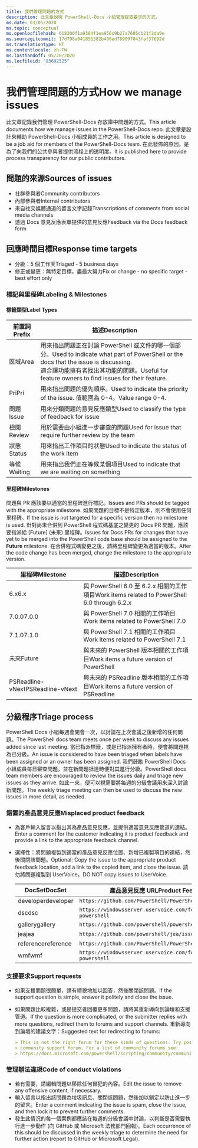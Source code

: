 ```yaml
---
title: 我們管理問題的方式
description: 此文章說明 PowerShell-Docs 小組管理提取要求的方式。
ms.date: 03/05/2020
ms.topic: conceptual
ms.openlocfilehash: 018200f1a9384f1ea956c9b27a7605db21f2da9e
ms.sourcegitcommit: 17d798a041851382b406ed789097843faf37692d
ms.translationtype: HT
ms.contentlocale: zh-TW
ms.lasthandoff: 05/20/2020
ms.locfileid: "83692525"
---
```

# <a name="how-we-manage-issues"></a><span data-ttu-id="025d1-103">我們管理問題的方式</span><span class="sxs-lookup"><span data-stu-id="025d1-103">How we manage issues</span></span>

<span data-ttu-id="025d1-104">此文章記錄我們管理 PowerShell-Docs 存放庫中問題的方式。</span><span class="sxs-lookup"><span data-stu-id="025d1-104">This article documents how we manage issues in the PowerShell-Docs repo.</span></span> <span data-ttu-id="025d1-105">此文章是設計來輔助 PowerShell-Docs 小組成員的工作之用。</span><span class="sxs-lookup"><span data-stu-id="025d1-105">This article is designed to be a job aid for members of the PowerShell-Docs team.</span></span> <span data-ttu-id="025d1-106">在此發佈的原因，是為了向我們的公共參與者提供流程上的透明度。</span><span class="sxs-lookup"><span data-stu-id="025d1-106">It is published here to provide process transparency for our public contributors.</span></span>

## <a name="sources-of-issues"></a><span data-ttu-id="025d1-107">問題的來源</span><span class="sxs-lookup"><span data-stu-id="025d1-107">Sources of issues</span></span>

- <span data-ttu-id="025d1-108">社群參與者</span><span class="sxs-lookup"><span data-stu-id="025d1-108">Community contributors</span></span>
- <span data-ttu-id="025d1-109">內部參與者</span><span class="sxs-lookup"><span data-stu-id="025d1-109">Internal contributors</span></span>
- <span data-ttu-id="025d1-110">來自社交媒體通道的留言文字記錄</span><span class="sxs-lookup"><span data-stu-id="025d1-110">Transcriptions of comments from social media channels</span></span>
- <span data-ttu-id="025d1-111">透過 Docs 意見反應表單提供的意見反應</span><span class="sxs-lookup"><span data-stu-id="025d1-111">Feedback via the Docs feedback form</span></span>

## <a name="response-time-targets"></a><span data-ttu-id="025d1-112">回應時間目標</span><span class="sxs-lookup"><span data-stu-id="025d1-112">Response time targets</span></span>

- <span data-ttu-id="025d1-113">分級：5 個工作天</span><span class="sxs-lookup"><span data-stu-id="025d1-113">Triaged - 5 business days</span></span>
- <span data-ttu-id="025d1-114">修正或變更：無特定目標，盡最大努力</span><span class="sxs-lookup"><span data-stu-id="025d1-114">Fix or change - no specific target - best effort only</span></span>

### <a name="labeling--milestones"></a><span data-ttu-id="025d1-115">標記與里程碑</span><span class="sxs-lookup"><span data-stu-id="025d1-115">Labeling & Milestones</span></span>

#### <a name="label-types"></a><span data-ttu-id="025d1-116">標籤類型</span><span class="sxs-lookup"><span data-stu-id="025d1-116">Label Types</span></span>

|<span data-ttu-id="025d1-117">前置詞</span><span class="sxs-lookup"><span data-stu-id="025d1-117">Prefix</span></span>  | <span data-ttu-id="025d1-118">描述</span><span class="sxs-lookup"><span data-stu-id="025d1-118">Description</span></span>                                                         |
|------- | --------------------------------------------------------------------|
|<span data-ttu-id="025d1-119">區域</span><span class="sxs-lookup"><span data-stu-id="025d1-119">Area</span></span>    | <span data-ttu-id="025d1-120">用來指出問題正在討論 PowerShell 或文件的哪一個部分。</span><span class="sxs-lookup"><span data-stu-id="025d1-120">Used to indicate what part of PowerShell or the docs that the issue is discussing.</span></span><br><span data-ttu-id="025d1-121">適合讓功能擁有者找出其功能的問題。</span><span class="sxs-lookup"><span data-stu-id="025d1-121">Useful for feature owners to find issues for their feature.</span></span>|
|<span data-ttu-id="025d1-122">Pri</span><span class="sxs-lookup"><span data-stu-id="025d1-122">Pri</span></span>     | <span data-ttu-id="025d1-123">用來指出問題的優先順序。</span><span class="sxs-lookup"><span data-stu-id="025d1-123">Used to indicate the priority of the issue.</span></span> <span data-ttu-id="025d1-124">值範圍為 0-4。</span><span class="sxs-lookup"><span data-stu-id="025d1-124">Value range 0-4.</span></span>        |
|<span data-ttu-id="025d1-125">問題</span><span class="sxs-lookup"><span data-stu-id="025d1-125">Issue</span></span>   | <span data-ttu-id="025d1-126">用來分類問題的意見反應類型</span><span class="sxs-lookup"><span data-stu-id="025d1-126">Used to classify the type of feedback for issue</span></span>                     |
|<span data-ttu-id="025d1-127">檢閱</span><span class="sxs-lookup"><span data-stu-id="025d1-127">Review</span></span>  | <span data-ttu-id="025d1-128">用於需要由小組進一步審查的問題</span><span class="sxs-lookup"><span data-stu-id="025d1-128">Used for issue that require further review by the team</span></span>              |
|<span data-ttu-id="025d1-129">狀態</span><span class="sxs-lookup"><span data-stu-id="025d1-129">Status</span></span>  | <span data-ttu-id="025d1-130">用來指出工作項目的狀態</span><span class="sxs-lookup"><span data-stu-id="025d1-130">Used to indicate the status of the work item</span></span>                        |
|<span data-ttu-id="025d1-131">等候</span><span class="sxs-lookup"><span data-stu-id="025d1-131">Waiting</span></span> | <span data-ttu-id="025d1-132">用來指出我們正在等候某個項目</span><span class="sxs-lookup"><span data-stu-id="025d1-132">Used to indicate that we are waiting on something</span></span>                   |

#### <a name="milestones"></a><span data-ttu-id="025d1-133">里程碑</span><span class="sxs-lookup"><span data-stu-id="025d1-133">Milestones</span></span>

<span data-ttu-id="025d1-134">問題與 PR 應該要以適當的里程碑進行標記。</span><span class="sxs-lookup"><span data-stu-id="025d1-134">Issues and PRs should be tagged with the appropriate milestone.</span></span> <span data-ttu-id="025d1-135">如果問題的目標不是特定版本，則不會使用任何里程碑。</span><span class="sxs-lookup"><span data-stu-id="025d1-135">If the issue is not targeted for a specific version then no milestone is used.</span></span> <span data-ttu-id="025d1-136">針對尚未合併到 PowerShell 程式碼基底之變更的 Docs PR 問題，應該要指派給 [Future] \(未來\) 里程碑。</span><span class="sxs-lookup"><span data-stu-id="025d1-136">Issues for Docs PRs for changes that have yet to be merged into the PowerShell code base should be assigned to the **Future** milestone.</span></span> <span data-ttu-id="025d1-137">在合併程式碼變更之後，請將里程碑變更為適當的版本。</span><span class="sxs-lookup"><span data-stu-id="025d1-137">After the code change has been merged, change the milestone to the appropriate version.</span></span>

|    <span data-ttu-id="025d1-138">里程碑</span><span class="sxs-lookup"><span data-stu-id="025d1-138">Milestone</span></span>     |                    <span data-ttu-id="025d1-139">描述</span><span class="sxs-lookup"><span data-stu-id="025d1-139">Description</span></span>                     |
| ---------------- | -------------------------------------------------- |
| <span data-ttu-id="025d1-140">6.x</span><span class="sxs-lookup"><span data-stu-id="025d1-140">6.x</span></span>              | <span data-ttu-id="025d1-141">與 PowerShell 6.0 至 6.2.x 相關的工作項目</span><span class="sxs-lookup"><span data-stu-id="025d1-141">Work items related to PowerShell 6.0 through 6.2.x</span></span> |
| <span data-ttu-id="025d1-142">7.0.0</span><span class="sxs-lookup"><span data-stu-id="025d1-142">7.0.0</span></span>            | <span data-ttu-id="025d1-143">與 PowerShell 7.0 相關的工作項目</span><span class="sxs-lookup"><span data-stu-id="025d1-143">Work items related to PowerShell 7.0</span></span>               |
| <span data-ttu-id="025d1-144">7.1.0</span><span class="sxs-lookup"><span data-stu-id="025d1-144">7.1.0</span></span>            | <span data-ttu-id="025d1-145">與 PowerShell 7.1 相關的工作項目</span><span class="sxs-lookup"><span data-stu-id="025d1-145">Work items related to PowerShell 7.1</span></span>               |
| <span data-ttu-id="025d1-146">未來</span><span class="sxs-lookup"><span data-stu-id="025d1-146">Future</span></span>           | <span data-ttu-id="025d1-147">與未來的 PowerShell 版本相關的工作項目</span><span class="sxs-lookup"><span data-stu-id="025d1-147">Work items a future version of PowerShell</span></span>          |
| <span data-ttu-id="025d1-148">PSReadline-vNext</span><span class="sxs-lookup"><span data-stu-id="025d1-148">PSReadline-vNext</span></span> | <span data-ttu-id="025d1-149">與未來的 PSReadline 版本相關的工作項目</span><span class="sxs-lookup"><span data-stu-id="025d1-149">Work items a future version of PSReadline</span></span>          |

## <a name="triage-process"></a><span data-ttu-id="025d1-150">分級程序</span><span class="sxs-lookup"><span data-stu-id="025d1-150">Triage process</span></span>

<span data-ttu-id="025d1-151">PowerShell Docs 小組每週會開會一次，以討論在上次會議之後新增的任何問題。</span><span class="sxs-lookup"><span data-stu-id="025d1-151">The PowerShell docs team meets once per week to discuss any issues added since last meeting.</span></span> <span data-ttu-id="025d1-152">當已指派標籤，或是已指派擁有者時，便會將問題視為已分級。</span><span class="sxs-lookup"><span data-stu-id="025d1-152">An issue is considered to have been triaged when labels have been assigned or an owner has been assigned.</span></span> <span data-ttu-id="025d1-153">我們鼓勵 PowerShell Docs 小組成員每日審查問題，並在新問題抵達時便對其進行分級。</span><span class="sxs-lookup"><span data-stu-id="025d1-153">PowerShell docs team members are encouraged to review the issues daily and triage new issues as they arrive.</span></span> <span data-ttu-id="025d1-154">如此一來，便可以視需要將每週的分級會議用來深入討論新問題。</span><span class="sxs-lookup"><span data-stu-id="025d1-154">The weekly triage meeting can then be used to discuss the new issues in more detail, as needed.</span></span>

### <a name="misplaced-product-feedback"></a><span data-ttu-id="025d1-155">錯置的產品意見反應</span><span class="sxs-lookup"><span data-stu-id="025d1-155">Misplaced product feedback</span></span>

- <span data-ttu-id="025d1-156">為客戶輸入留言以指出其為產品意見反應，並提供適當意見反應管道的連結。</span><span class="sxs-lookup"><span data-stu-id="025d1-156">Enter a comment for the customer indicating it is product feedback and provide a link to the appropriate feedback channel.</span></span>
- <span data-ttu-id="025d1-157">選擇性：將問題複製到適當的產品意見反應位置、新增已複製項目的連結，然後關閉該問題。</span><span class="sxs-lookup"><span data-stu-id="025d1-157">Optional: Copy the issue to the appropriate product feedback location, add a link to the copied item, and close the issue.</span></span> <span data-ttu-id="025d1-158">請勿將問題複製到 UserVoice。</span><span class="sxs-lookup"><span data-stu-id="025d1-158">DO NOT copy issues to UserVoice.</span></span>

  | <span data-ttu-id="025d1-159">DocSet</span><span class="sxs-lookup"><span data-stu-id="025d1-159">DocSet</span></span>    | <span data-ttu-id="025d1-160">產品意見反應 URL</span><span class="sxs-lookup"><span data-stu-id="025d1-160">Product Feedback URL</span></span>                                           |
  | --------- | -------------------------------------------------------------- |
  | <span data-ttu-id="025d1-161">developer</span><span class="sxs-lookup"><span data-stu-id="025d1-161">developer</span></span> | `https://github.com/PowerShell/PowerShell/issues/new/choose`   |
  | <span data-ttu-id="025d1-162">dsc</span><span class="sxs-lookup"><span data-stu-id="025d1-162">dsc</span></span>       | `https://windowsserver.uservoice.com/forums/301869-powershell` |
  | <span data-ttu-id="025d1-163">gallery</span><span class="sxs-lookup"><span data-stu-id="025d1-163">gallery</span></span>   | `https://github.com/powershell/powershellgallery/issues/new`   |
  | <span data-ttu-id="025d1-164">jea</span><span class="sxs-lookup"><span data-stu-id="025d1-164">jea</span></span>       | `https://github.com/powershell/jea/issues/new`                 |
  | <span data-ttu-id="025d1-165">reference</span><span class="sxs-lookup"><span data-stu-id="025d1-165">reference</span></span> | `https://github.com/PowerShell/PowerShell/issues/new/choose`   |
  | <span data-ttu-id="025d1-166">wmf</span><span class="sxs-lookup"><span data-stu-id="025d1-166">wmf</span></span>       | `https://windowsserver.uservoice.com/forums/301869-powershell` |

### <a name="support-requests"></a><span data-ttu-id="025d1-167">支援要求</span><span class="sxs-lookup"><span data-stu-id="025d1-167">Support requests</span></span>

- <span data-ttu-id="025d1-168">如果支援問題很簡單，請有禮貌地加以回答，然後關閉該問題。</span><span class="sxs-lookup"><span data-stu-id="025d1-168">If the support question is simple, answer it politely and close the issue.</span></span>
- <span data-ttu-id="025d1-169">如果問題比較複雜，或是提交者回覆更多問題，請將其重新導向到論壇和支援管道。</span><span class="sxs-lookup"><span data-stu-id="025d1-169">If the question is more complicated, or the submitter replies with more questions, redirect them to forums and support channels.</span></span> <span data-ttu-id="025d1-170">重新導向到論壇的建議文字：</span><span class="sxs-lookup"><span data-stu-id="025d1-170">Suggested text for redirecting to forums:</span></span>

  ```Markdown
  > This is not the right forum for these kinds of questions. Try posting your question in a
  > community support forum. For a list of community forums see:
  > https://docs.microsoft.com/powershell/scripting/community/community-support
  ```

### <a name="code-of-conduct-violations"></a><span data-ttu-id="025d1-171">管理辦法違規</span><span class="sxs-lookup"><span data-stu-id="025d1-171">Code of conduct violations</span></span>

- <span data-ttu-id="025d1-172">若有需要，請編輯問題以移除任何冒犯的內容。</span><span class="sxs-lookup"><span data-stu-id="025d1-172">Edit the issue to remove any offensive content, if necessary.</span></span>
- <span data-ttu-id="025d1-173">輸入留言以指出該問題為垃圾訊息、關閉該問題，然後加以鎖定以防止進一步的留言。</span><span class="sxs-lookup"><span data-stu-id="025d1-173">Enter a comment indicating the issue is spam, close the issue, and then lock it to prevent further comments.</span></span>
- <span data-ttu-id="025d1-174">發生此情況的每一個案例都應該在每週的分級會議中討論，以判斷是否需要執行進一步動作 (向 GitHub 或 Microsoft 法務部門回報)。</span><span class="sxs-lookup"><span data-stu-id="025d1-174">Each occurrence of this should be discussed in the weekly triage to determine the need for further action (report to GitHub or Microsoft Legal).</span></span>
